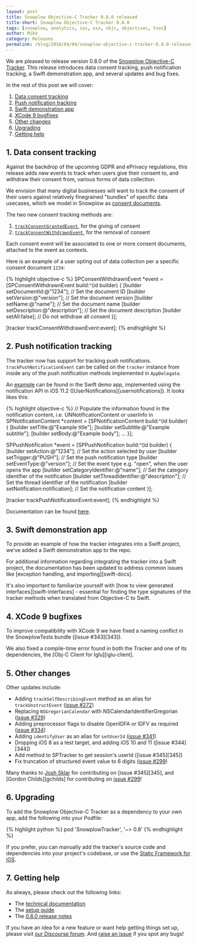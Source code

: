 ```yaml
---
layout: post
title: Snowplow Objective-C Tracker 0.8.0 released
title-short: Snowplow Objective-C Tracker 0.8.0
tags: [snowplow, analytics, ios, osx, objc, objectivec, tvos]
author: Mike
category: Releases
permalink: /blog/2018/04/04/snowplow-objective-c-tracker-0.8.0-released/
---
```


We are pleased to release version 0.8.0 of the [Snowplow Objective-C Tracker][objc-repo]. This release introduces data consent tracking, push notification tracking, a Swift demonstration app, and several updates and bug fixes.

In the rest of this post we will cover:

1. [Data consent tracking](#data-consent)
2. [Push notification tracking](#notification-tracking)
3. [Swift demonstration app](#swift-demo)
4. [XCode 9 bugfixes](#xcode9)
5. [Other changes](#changes)
6. [Upgrading](#upgrading)
7. [Getting help](/blog/2018/02/19/snowplow-objective-c-tracker-0.8.0-released/#help)

<!--more-->

<h2><a name="data-consent">1. Data consent tracking</a></h2>

Against the backdrop of the upcoming GDPR and ePrivacy regulations, this release adds new events to track when users give their consent to, and withdraw their consent from, various forms of data collection.

We envision that many digital businesses will want to track the consent of their users against relatively finegrained "bundles" of specific data usecases, which we model in Snowplow as [consent documents][cds].

The two new consent tracking methods are:

1. [`trackConsentGrantedEvent`][tcg], for the giving of consent
2. [`trackConsentWithdrawnEvent`][tcw], for the removal of consent

Each consent event will be associated to one or more consent documents, attached to the event as contexts.

Here is an example of a user opting out of data collection per a specific consent document `1234`:

{% highlight objective-c %}
SPConsentWithdrawnEvent *event = [SPConsentWithdrawnEvent build:^(id<SPConsentWithdrawnBuilder> builder) {
  [builder setDocumentId:@"1234"]; // Set the document ID
  [builder setVersion:@"version"]; // Set the document version
  [builder setName:@"name"]; // Set the document name
  [builder setDescription:@"description"]; // Set the document description
  [builder setAll:false]; // Do not withdraw all consent
}];

[tracker trackConsentWithdrawnEvent:event];
{% endhighlight %}

<h2><a name="notification-tracking">2. Push notification tracking</a></h2>

The tracker now has support for tracking push notifications. `trackPushNotificationEvent` can be called on the `tracker` instance from inside any of the push notification methods implemented in `AppDelegate`.

An [example][push-example] can be found in the Swift demo app, implemented using the notification API in iOS 11.2 ([UserNotifications][usernotifications]). It looks likes this:

{% highlight objective-c %}
// Populate the information found in the notification content, i.e. UNNotificationContent or userInfo in 
SPNotificationContent *content = [SPNotificationContent build:^(id<SPNotificationContent> builder) {
  [builder setTitle:@"Example title"];
  [builder setSubtitle:@"Example subtitle"];
  [builder setBody:@"Example body"];
  ...
}];

SPPushNotification *event = [SPPushNotification build:^(id<SPPushNotificationBuilder> builder) {
  [builder setAction:@"1234"]; // Set the action selected by user
  [builder setTrigger:@"PUSH"]; // Set the push notification type
  [builder setEventType:@"version"]; // Set the event type e.g. "open", when the user opens the app
  [builder setCategoryIdentifier:@"name"]; // Set the category identifier of the notification
  [builder setThreadIdentifier:@"description"]; // Set the thread identifier of the notification
  [builder setNotification:notification]; // Set the notification content
}];

[tracker trackPushNotificationEvent:event];
{% endhighlight %}

Documentation can be found [here][pushdocs].

<h2><a name="swift-demo">3. Swift demonstration app</a></h2>

To provide an example of how the tracker integrates into a Swift project, we've added a Swift demonstration app to the repo.

For additional information regarding integrating the tracker into a Swift project, the documentation has been updated to address common issues like [exception handling, and importing][swift-docs].

It's also important to familiarize yourself with [how to view generated interfaces][swift-interfaces] - essential for finding the type signatures of the tracker methods when translated from Objective-C to Swift.

<h2><a name="xcode9">4. XCode 9 bugfixes</a></h2>

To improve compatibility with XCode 9 we have fixed a naming conflict in the SnowplowTests bundle ([issue #343][343]).

We also fixed a compile-time error found in both the Tracker and one of its dependencies, the [Obj-C Client for Iglu][iglu-client].

<h2><a name="changes">5. Other changes</a></h2>

Other updates include:

* Adding `trackSelfDescribingEvent` method as an alias for `trackUnstructEvent` ([issue #272][272])
* Replacing `NSGregorianCalendar` with NSCalendarIdentifierGregorian ([issue #329][329])
* Adding preprocessor flags to disable OpenIDFA or IDFV as required ([issue #334][334])
* Adding `identifyUser` as an alias for `setUserId` ([issue #341][341])
* Dropping iOS 8 as a test target, and adding iOS 10 and 11 ([issue #344][344])
* Add method to SPTracker to get session's userId ([issue #345][345])
* Fix truncation of structured event value to 6 digits ([issue #299][299])

Many thanks to [Josh Sklar][jrmsklar] for contributing on [issue #345][345], and [Gordon Childs][gchilds] for contributing on [issue #299][299]!

<h2><a name="upgrading">6. Upgrading</a></h2>

To add the Snowplow Objective-C Tracker as a dependency to your own app, add the following into your Podfile:

{% highlight python %}
pod 'SnowplowTracker', '~> 0.8'
{% endhighlight %}

If you prefer, you can manually add the tracker's source code and dependencies into your project's codebase, or use the [Static Framework for iOS][lib-dl].

<h2><a name="help">7. Getting help</a></h2>

As always, please check out the following links:

* The [technical documentation][tech-docs]
* The [setup guide][setup-guide]
* The [0.8.0 release notes][tracker-080]

If you have an idea for a new feature or want help getting things set up, please visit [our Discourse forum][discourse]. And [raise an issue][issues] if you spot any bugs!

[objc-repo]: https://github.com/snowplow/snowplow-objc-tracker
[tech-docs]: https://github.com/snowplow/snowplow/wiki/iOS-Tracker
[setup-guide]: https://github.com/snowplow/snowplow/wiki/iOS-Tracker-Setup
[tracker-080]: https://github.com/snowplow/snowplow-objc-tracker/releases/tag/0.8.0
[usernotifcations]: https://developer.apple.com/documentation/usernotifications

[jrmsklar]: https://github.com/jrmsklar

[push-example]: https://github.com/snowplow/snowplow-objc-tracker/tree/master/SnowplowSwiftDemo/SnowplowSwiftDemo/AppDelegate.swift
[pushdocs]: https://github.com/snowplow/snowplow/wiki/iOS-Tracker#notification
[tcg]: https://github.com/mhadam/snowplow.wiki-fork/blob/master/technical-documentation/1a-trackers/ios-tracker/iOS-Tracker.md#consent-granted
[tcw]: https://github.com/mhadam/snowplow.wiki-fork/blob/master/technical-documentation/1a-trackers/ios-tracker/iOS-Tracker.md#consent-withdrawn
[cds]: https://github.com/mhadam/snowplow.wiki-fork/blob/master/technical-documentation/1a-trackers/ios-tracker/iOS-Tracker.md#consent-documents

[272]: https://github.com/snowplow/snowplow-objc-tracker/issues/272
[299]: https://github.com/snowplow/snowplow-objc-tracker/issues/299
[341]: https://github.com/snowplow/snowplow-objc-tracker/issues/341
[338]: https://github.com/snowplow/snowplow-objc-tracker/issues/338
[331]: https://github.com/snowplow/snowplow-objc-tracker/issues/331
[329]: https://github.com/snowplow/snowplow-objc-tracker/issues/329
[334]: https://github.com/snowplow/snowplow-objc-tracker/issues/334
[lib-dl]: http://dl.bintray.com/snowplow/snowplow-generic/snowplow_objc_tracker_0.8.0.zip

[issues]: https://github.com/snowplow/snowplow/issues
[discourse]: http://discourse.snowplowanalytics.com/
